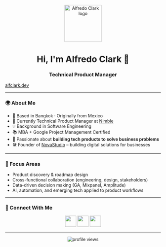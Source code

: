 <p align="center">
  <img width="120" src="https://www.alfclark.dev/images/avatar.png" alt="Alfredo Clark logo" />
</p>

<h1 align="center">Hi, I'm Alfredo Clark 👋</h1>
<h3 align="center">Technical Product Manager</h3>
<a href="https://www.alfclark.dev/en">alfclark.dev</a>

---

### 🌍 About Me
- 📍 Based in Bangkok · Originally from Mexico  
- 🎯 Currently Technical Product Manager at [Nimble](https://nimblehq.co/)  
- 💡 Background in Software Engineering
- 📚 MBA + Google Project Management Certified  
- 🌱 Passionate about **building tech products to solve business problems**  
- 🛠️ Founder of [NovaStudio](https://novastudio.pro/)   – building digital solutions for businesses  

---

### 📌 Focus Areas
- Product discovery & roadmap design  
- Cross-functional collaboration (engineering, design, stakeholders)  
- Data-driven decision making (GA, Mixpanel, Amplitude)  
- AI, automation, and emerging tech applied to product workflows  

---

### 🤝 Connect With Me
<p align="center">
  <a href="https://linkedin.com/in/alfredoclark"><img src="https://skillicons.dev/icons?i=linkedin" width="36"/></a>
  <a href="https://twitter.com/alfclark95"><img src="https://skillicons.dev/icons?i=twitter" width="36"/></a>
  <a href="https://instagram.com/alfredoclark"><img src="https://skillicons.dev/icons?i=instagram" width="36"/></a>
</p>

---

<p align="center">
  <img src="https://komarev.com/ghpvc/?username=alfclark&label=Profile%20views&color=6b4ce6&style=flat" alt="profile views"/>
</p>
